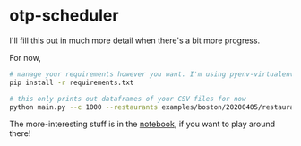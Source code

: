 # otp-scheduler


I'll fill this out in much more detail when there's a bit more progress.


For now, 
```sh
# manage your requirements however you want. I'm using pyenv-virtualenv
pip install -r requirements.txt

# this only prints out dataframes of your CSV files for now
python main.py --c 1000 --restaurants examples/boston/20200405/restaurants.csv --hospitals examples/boston/20200405/hospitals.csv
```

The more-interesting stuff is in the [notebook](/src/notebooks/Sandbox.ipynb), if you want to play around there!

